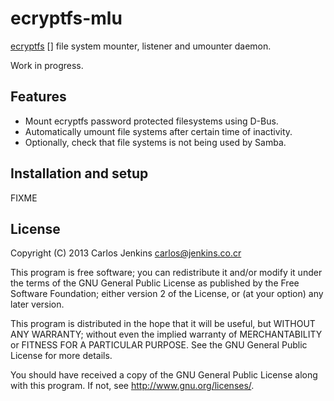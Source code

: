 ecryptfs-mlu
============

[ecryptfs] [] file system mounter, listener and umounter daemon.

Work in progress.

Features
--------

  - Mount ecryptfs password protected filesystems using D-Bus.
  - Automatically umount file systems after certain time of inactivity.
  - Optionally, check that file systems is not being used by Samba.


Installation and setup
----------------------

FIXME

License
-------

Copyright (C) 2013 Carlos Jenkins <carlos@jenkins.co.cr>

This program is free software; you can redistribute it and/or modify
it under the terms of the GNU General Public License as published by
the Free Software Foundation; either version 2 of the License, or
(at your option) any later version.

This program is distributed in the hope that it will be useful,
but WITHOUT ANY WARRANTY; without even the implied warranty of
MERCHANTABILITY or FITNESS FOR A PARTICULAR PURPOSE.  See the
GNU General Public License for more details.

You should have received a copy of the GNU General Public License
along with this program.  If not, see <http://www.gnu.org/licenses/>.

  [ecryptfs]: http://ecryptfs.org/
